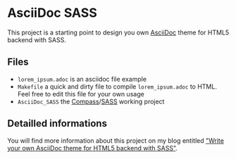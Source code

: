 # AsciiDoc SASS

This project is a starting point to design you own [AsciiDoc](http://www.methods.co.nz/asciidoc/) theme for HTML5 backend with SASS.

## Files

* `lorem_ipsum.adoc` is an asciidoc file example
* `Makefile` a quick and dirty file to compile `lorem_ipsum.adoc` to HTML. Feel free to edit this file for your own usage
* `AsciiDoc_SASS` the [Compass](http://compass-style.org "Compass SASS framework")/[SASS](http://sass-lang.com/) working project

## Detailled informations

You will find more information about this project on my blog entitled ["Write your own AsciiDoc theme for HTML5 backend with SASS"](http://yageekblog.maupetit.net/Markup/2012/03/21/write-your-own-asciidoc-theme-for-html5-backend-with-sass/).
